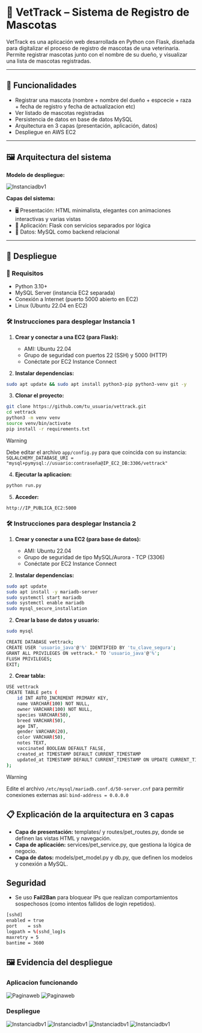 # 🐾 VetTrack – Sistema de Registro de Mascotas

VetTrack es una aplicación web desarrollada en Python con Flask, diseñada para digitalizar el proceso de registro de mascotas de una veterinaria. Permite registrar mascotas junto con el nombre de su dueño, y visualizar una lista de mascotas registradas.

---

## 📌 Funcionalidades

- Registrar una mascota (nombre + nombre del dueño + espcecie + raza + fecha de registro y fecha de actualizacion etc)
- Ver listado de mascotas registradas
- Persistencia de datos en base de datos MySQL
- Arquitectura en 3 capas (presentación, aplicación, datos)
- Despliegue en AWS EC2

---

## 🖼️ Arquitectura del sistema

**Modelo de despliegue:**

![Instanciadbv1](https://github.com/AyarzaPiero/VetTrack/blob/main/assets/diagrama.png)

**Capas del sistema:**
- 🖥️ Presentación: HTML minimalista, elegantes con animaciones interactivas y varias vistas
- 🧠 Aplicación: Flask con servicios separados por lógica
- 💾 Datos: MySQL como backend relacional

---

## 🚀 Despliegue

### 🔧 Requisitos

- Python 3.10+
- MySQL Server (instancia EC2 separada)
- Conexión a Internet (puerto 5000 abierto en EC2)
- Linux (Ubuntu 22.04 en EC2)

### 🛠️ Instrucciones para desplegar Instancia 1

1. **Crear y conectar a una EC2 (para Flask):**
   - AMI: Ubuntu 22.04
   - Grupo de seguridad con puertos 22 (SSH) y 5000 (HTTP)
   - Conéctate por EC2 Instance Connect

2. **Instalar dependencias:**

```bash
sudo apt update && sudo apt install python3-pip python3-venv git -y
```

3. **Clonar el proyecto:**
```bash
git clone https://github.com/tu_usuario/vettrack.git
cd vettrack
python3 -m venv venv
source venv/bin/activate
pip install -r requirements.txt
```

> [!WARNING]
> Debe editar el archivo ```app/config.py``` para que coincida con su instancia: ```SQLALCHEMY_DATABASE_URI = "mysql+pymysql://usuario:contraseña@IP_EC2_DB:3306/vettrack"```

4. **Ejecutar la aplicacion:**
```bash
python run.py
```
5. **Acceder:**
```bash
http://IP_PUBLICA_EC2:5000
```

### 🛠️ Instrucciones para desplegar Instancia 2

1. **Crear y conectar a una EC2 (para base de datos):**
   - AMI: Ubuntu 22.04
   - Grupo de seguridad de tipo MySQL/Aurora - TCP (3306)
   - Conéctate por EC2 Instance Connect

2. **Instalar dependencias:**
```bash
sudo apt update
sudo apt install -y mariadb-server
sudo systemctl start mariadb
sudo systemctl enable mariadb
sudo mysql_secure_installation
```

2. **Crear la base de datos y usuario:**
```bash
sudo mysql
```

```bash
CREATE DATABASE vettrack;
CREATE USER 'usuario_java'@'%' IDENTIFIED BY 'tu_clave_segura';
GRANT ALL PRIVILEGES ON vettrack.* TO 'usuario_java'@'%';
FLUSH PRIVILEGES;
EXIT;
```

2. **Crear tabla:**
```bash
USE vettrack
CREATE TABLE pets (
    id INT AUTO_INCREMENT PRIMARY KEY,
    name VARCHAR(100) NOT NULL,
    owner VARCHAR(100) NOT NULL,
    species VARCHAR(50),
    breed VARCHAR(50),
    age INT,
    gender VARCHAR(20),
    color VARCHAR(50),
    notes TEXT,
    vaccinated BOOLEAN DEFAULT FALSE,
    created_at TIMESTAMP DEFAULT CURRENT_TIMESTAMP
    updated_at TIMESTAMP DEFAULT CURRENT_TIMESTAMP ON UPDATE CURRENT_TIMESTAMP;
);
```

> [!WARNING]
> Edite el archivo ```/etc/mysql/mariadb.conf.d/50-server.cnf``` para permitir conexiones externas asi: ```bind-address = 0.0.0.0```

## 📋 Explicación de la arquitectura en 3 capas

- **Capa de presentación:** templates/ y routes/pet_routes.py, donde se definen las vistas HTML y navegación.
- **Capa de aplicación:** services/pet_service.py, que gestiona la lógica de negocio.
- **Capa de datos:** models/pet_model.py y db.py, que definen los modelos y conexión a MySQL.

## Seguridad

- Se uso **Fail2Ban** para bloquear IPs que realizan comportamientos sospechosos (como intentos fallidos de login repetidos).

```bash
[sshd]
enabled = true
port    = ssh
logpath = %(sshd_log)s
maxretry = 5
bantime = 3600
```

## 🖼️ Evidencia del despliegue
### Aplicacion funcionando
![Paginaweb](https://github.com/AyarzaPiero/VetTrack/blob/main/assets/paginafuncionando.png)
![Paginaweb](https://raw.githubusercontent.com/AyarzaPiero/VetTrack/refs/heads/main/assets/e2.png)

### Despliegue
![Instanciadbv1](https://github.com/AyarzaPiero/VetTrack/blob/main/assets/e3.png)
![Instanciadbv1](https://github.com/AyarzaPiero/VetTrack/blob/main/assets/e4.png)
![Instanciadbv1](https://github.com/AyarzaPiero/VetTrack/blob/main/assets/instanciapython.png)
![Instanciadbv1](https://github.com/AyarzaPiero/VetTrack/blob/main/assets/instanciabasededatos.png)
